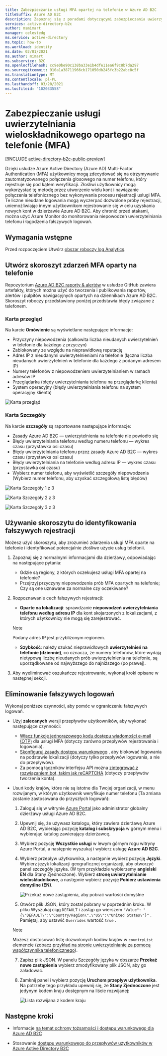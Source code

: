 ```yaml
---
title: Zabezpieczanie usługi MFA opartej na telefonie w Azure AD B2C
titleSuffix: Azure AD B2C
description: Zapoznaj się z poradami dotyczącymi zabezpieczania uwierzytelniania wieloskładnikowego (MFA) w dzierżawie Azure AD B2C przy użyciu Azure Monitor Log Analytics raportów i alertów. Skorzystaj z naszego skoroszytu, aby identyfikować fałszywe uwierzytelnienia telefoniczne i ograniczyć fałszywe rejestracje. =
services: active-directory-b2c
author: msmimart
manager: celestedg
ms.service: active-directory
ms.topic: how-to
ms.workload: identity
ms.date: 02/01/2021
ms.author: mimart
ms.subservice: B2C
ms.openlocfilehash: cc9e0be90c138ba33e1b4dfe11ea6f9c8b7da297
ms.sourcegitcommit: 910a1a38711966cb171050db245fc3b22abc8c5f
ms.translationtype: MT
ms.contentlocale: pl-PL
ms.lasthandoff: 03/20/2021
ms.locfileid: "102033558"
---
```

# <a name="securing-phone-based-multi-factor-authentication-mfa"></a>Zabezpieczanie usługi uwierzytelniania wieloskładnikowego opartego na telefonie (MFA)

[!INCLUDE [active-directory-b2c-public-preview](../../includes/active-directory-b2c-public-preview.md)]

Dzięki usłudze Azure Active Directory (Azure AD) Multi-Factor Authentication (MFA) użytkownicy mogą zdecydować się na otrzymywanie zautomatyzowanego połączenia głosowego na numer telefonu, który rejestruje się pod kątem weryfikacji. Złośliwi użytkownicy mogą wykorzystać tę metodę przez utworzenie wielu kont i nawiązanie połączenia telefonicznego bez wykonywania procesu rejestracji usługi MFA. Te liczne nieudane logowania mogą wyczerpać dozwolone próby rejestracji, uniemożliwiając innym użytkownikom rejestrowanie się w celu uzyskania nowych kont w dzierżawie Azure AD B2C. Aby chronić przed atakami, można użyć Azure Monitor do monitorowania niepowodzeń uwierzytelniania telefonu i łagodzenia fałszywych logowań.

## <a name="prerequisites"></a>Wymagania wstępne

Przed rozpoczęciem Utwórz [obszar roboczy log Analytics](azure-monitor.md).

## <a name="create-a-phone-based-mfa-events-workbook"></a>Utwórz skoroszyt zdarzeń MFA oparty na telefonie

Repozytorium [Azure AD B2C raporty & alertów](https://github.com/azure-ad-b2c/siem#phone-authentication-failures) w usłudze GitHub zawiera artefakty, których można użyć do tworzenia i publikowania raportów, alertów i pulpitów nawigacyjnych opartych na dziennikach Azure AD B2C. Skoroszyt roboczy przedstawiony poniżej przedstawia błędy związane z telefonem.

### <a name="overview-tab"></a>Karta przegląd

Na karcie **Omówienie** są wyświetlane następujące informacje:

- Przyczyny niepowodzenia (całkowita liczba nieudanych uwierzytelnień w telefonie dla każdego z przyczyn)
- Zablokowany ze względu na nieprawidłową reputację
- Adres IP z nieudanymi uwierzytelnieniami na telefonie (łączna liczba nieudanych uwierzytelnień w telefonie dla każdego z podanym adresem IP)
- Numery telefonów z niepowodzeniem uwierzytelnianiem w ramach adresów IP
- Przeglądarka (błędy uwierzytelniania telefonu na przeglądarkę klienta)
- System operacyjny (błędy uwierzytelniania telefonu na system operacyjny klienta)

![Karta przegląd](media/phone-based-mfa/overview-tab.png)

### <a name="details-tab"></a>Karta Szczegóły

Na karcie **szczegóły** są raportowane następujące informacje:

- Zasady Azure AD B2C — uwierzytelnienia na telefonie nie powiodło się
- Błędy uwierzytelniania telefonu według numeru telefonu — wykres czasu (przystawka osi czasu)
- Błędy uwierzytelniania telefonu przez zasady Azure AD B2C — wykres czasu (przystawka osi czasu)
- Błędy uwierzytelniania na telefonie według adresu IP — wykres czasu (przystawka osi czasu)
- Wybierz numer telefonu, aby wyświetlić szczegóły niepowodzenia (Wybierz numer telefonu, aby uzyskać szczegółową listę błędów)

![Karta Szczegóły 1 z 3](media/phone-based-mfa/details-tab-1.png)

![Karta Szczegóły 2 z 3](media/phone-based-mfa/details-tab-2.png)

![Karta Szczegóły 3 z 3](media/phone-based-mfa/details-tab-3.png)

## <a name="use-the-workbook-to-identify-fraudulent-sign-ups"></a>Używanie skoroszytu do identyfikowania fałszywych rejestracji

Możesz użyć skoroszytu, aby zrozumieć zdarzenia usługi MFA oparte na telefonie i identyfikować potencjalnie złośliwe użycie usług telefonii.

1. Zapoznaj się z normalnymi informacjami dla dzierżawy, odpowiadając na następujące pytania:

   - Gdzie są regiony, z których oczekujesz usługi MFA opartej na telefonie?
   - Przejrzyj przyczyny niepowodzenia prób MFA opartych na telefonie; Czy są one uznawane za normalne czy oczekiwane?

2. Rozpoznawanie cech fałszywych rejestracji:

   - **Oparte na lokalizacji**: sprawdzanie **niepowodzeń uwierzytelniania telefonu według adresu IP** dla kont skojarzonych z lokalizacjami, z których użytkownicy nie mogą się zarejestrować.

   > [!NOTE]
   > Podany adres IP jest przybliżonym regionem.

   - **Szybkość**: należy szukać nieprawidłowych **uwierzytelnień na telefonie (dziennie)**, co oznacza, że numery telefonów, które wydają nietypową liczbę nieudanych prób uwierzytelnienia na telefonie, są uporządkowane od najwyższego do najniższego (po prawej).

3. Aby wyeliminować oszukańcze rejestrowanie, wykonaj kroki opisane w następnej sekcji.
 

## <a name="mitigate-fraudulent-sign-ups"></a>Eliminowanie fałszywych logowań

Wykonaj poniższe czynności, aby pomóc w ograniczeniu fałszywych logowań.

- Użyj **zalecanych** wersji przepływów użytkowników, aby wykonać następujące czynności:
     
   - [Włącz funkcję jednorazowego kodu dostępu wiadomości e-mail (OTP)](phone-authentication-user-flows.md) dla usługi MFA (dotyczy zarówno przepływów rejestrowania i logowania).
   - [Skonfiguruj zasady dostępu warunkowego](conditional-access-user-flow.md) , aby blokować logowania na podstawie lokalizacji (dotyczy tylko przepływów logowania, a nie do przepływów).
   - Za pomocą łączników interfejsu API można [zintegrować z rozwiązaniem bot, takim jak reCAPTCHA](https://github.com/Azure-Samples/active-directory-b2c-node-sign-up-user-flow-captcha) (dotyczy przepływów tworzenia konta).

- Usuń kody krajów, które nie są istotne dla Twojej organizacji, w menu rozwijanym, w którym użytkownik weryfikuje numer telefonu (Ta zmiana zostanie zastosowana do przyszłych logowań):
    
   1. Zaloguj się w witrynie [Azure Portal](https://portal.azure.com) jako administrator globalny dzierżawy usługi Azure AD B2C.

   2. Upewnij się, że używasz katalogu, który zawiera dzierżawę Azure AD B2C, wybierając pozycję **katalog i subskrypcja** w górnym menu i wybierając katalog zawierający dzierżawcę.

   3. Wybierz pozycję **Wszystkie usługi** w lewym górnym rogu witryny Azure Portal, a następnie wyszukaj i wybierz usługę **Azure AD B2C**.

   4. Wybierz przepływ użytkownika, a następnie wybierz pozycję **Języki**. Wybierz język lokalizacji geograficznej organizacji, aby otworzyć panel szczegóły języka. (W tym przykładzie wybierzemy **angielski EN** dla Stany Zjednoczone). Wybierz **stronę uwierzytelnianie wieloskładnikowe**, a następnie wybierz pozycję **Pobierz ustawienia domyślne (EN)**.
 
      ![Przekaż nowe zastąpienia, aby pobrać wartości domyślne](media/phone-based-mfa/download-defaults.png)

   5. Otwórz plik JSON, który został pobrany w poprzednim kroku. W pliku Wyszukaj ciąg `DEFAULT` i zastąp go wierszem `"Value": "{\"DEFAULT\":\"Country/Region\",\"US\":\"United States\"}"` . Pamiętaj, aby ustawić `Overrides` wartość `true` .

   > [!NOTE]
   > Możesz dostosować listę dozwolonych kodów krajów w `countryList` elemencie (zobacz [przykład na stronie uwierzytelnianie za pomocą współczynnika telefonicznego](localization-string-ids.md#phone-factor-authentication-page-example)).

   7. Zapisz plik JSON. W panelu Szczegóły języka w obszarze **Przekaż nowe zastąpienia** wybierz zmodyfikowany plik JSON, aby go załadować.

   8. Zamknij panel i wybierz pozycję **Uruchom przepływ użytkownika**. Na potrzeby tego przykładu upewnij się, że **Stany Zjednoczone** jest jedynym kodem kraju dostępnym na liście rozwijanej:
 
      ![Lista rozwijana z kodem kraju](media/phone-based-mfa/country-code-drop-down.png)

## <a name="next-steps"></a>Następne kroki

- Informacje [na temat ochrony tożsamości i dostępu warunkowego dla Azure AD B2C](conditional-access-identity-protection-overview.md) 

- Stosowanie [dostępu warunkowego do przepływów użytkowników w Azure Active Directory B2C](conditional-access-user-flow.md)
